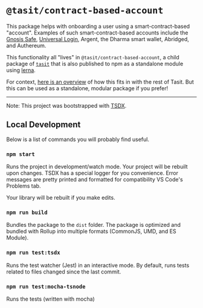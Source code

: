 # `@tasit/contract-based-account`

This package helps with onboarding a user using a smart-contract-based "account". Examples of such smart-contract-based accounts include the [Gnosis Safe](https://safe.gnosis.io/), [Universal Login](https://universallogin.io/), Argent, the Dharma smart wallet, Abridged, and Authereum.

This functionality all "lives" in `@tasit/contract-based-account`, a child package of [`tasit`](https://github.com/tasitlabs/tasit-sdk) that is also published to npm as a standalone module using [lerna](https://lerna.js.org/).

For context, [here is an overview](https://docs.tasit.io/docs/project-layout) of how this fits in with the rest of Tasit. But this can be used as a standalone, modular package if you prefer!

---

Note: This project was bootstrapped with [TSDX](https://github.com/jaredpalmer/tsdx).

## Local Development

Below is a list of commands you will probably find useful.

### `npm start`

Runs the project in development/watch mode. Your project will be rebuilt upon changes. TSDX has a special logger for you convenience. Error messages are pretty printed and formatted for compatibility VS Code's Problems tab.

Your library will be rebuilt if you make edits.

### `npm run build`

Bundles the package to the `dist` folder.
The package is optimized and bundled with Rollup into multiple formats (CommonJS, UMD, and ES Module).

### `npm run test:tsdx`

Runs the test watcher (Jest) in an interactive mode.
By default, runs tests related to files changed since the last commit.

### `npm run test:mocha-tsnode`

Runs the tests (written with mocha)
